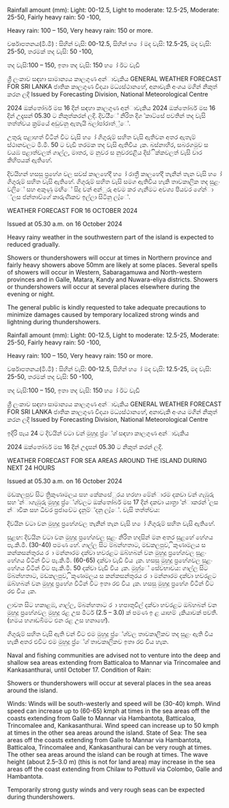 Rainfall amount (mm): Light: 00-12.5, Light to moderate: 12.5-25, Moderate: 25-50, Fairly heavy rain: 50 -100,

Heavy rain: 100 – 150, Very heavy rain: 150 or more.

වර්ෂාපතනය(මි.මී) : සිහින් වැසි: 00-12.5, සිහින් හ ෝ මද වැසි: 12.5-25, මද වැසි: 25-50, තරමක් තද වැසි: 50 -100,

තද වැසි:100 – 150, ඉතා තද වැසි: 150 හ ෝ ඊට වැඩි

ශ්‍රී ලංකාව සඳහා සාමාන්‍යය කාලගුණ අන්‍ාවැකිය GENERAL WEATHER FORECAST FOR SRI LANKA ජාතික කාලගුණ විදයා මධ්‍යස්ථානහේ, අනාවැකි අංශය මගින් නිකුත් කරන ලදි Issued by Forecasting Division, National Meteorological Centre

2024 ඔක්තෝබර් මස 16 දින්‍ සඳහා කාලගුණ අන්‍ාවැකිය 2024 ඔක්තෝබර් මස 16 දින්‍ උදෑසන්‍ 05.30 ට නිකුත්කරන්‍ ලදි. දිවයි්ේ නිරිත දිග ්කාට්සේ පවතින්‍ තද වැසි තත්ත්වය ක්‍රම්යේ අඩුවනු ඇතැයි බලා්පා්රාත්ු්ේ.

උතුරු පළාහත් විටින් විට වැසි හ ෝ ගිගුරුම් සහිත වැසි ඇතිවන අතර ඇතැම් ස්ථානවලට මි.මී. 50 ට වැඩි තරමක තද වැසි ඇතිවිය ැක. බස්නාහිර, සබරගමුව ස වයඹ පළාත්වලත් ගාල්ල, මාතර, ම නුවර ස නුවරඑළිය දිස්ික්කවලත් වැසි වාර කිහිපයක් ඇතිහේ.

දිවයිහන් හසසු ප්‍රහේශ වල සවස් කාලහේදී හ ෝ රාත්‍රී කාලහේදී තැනින් තැන වැසි හ ෝ ගිගුරුම් සහිත වැසි ඇතිහේ. ගිගුරුම් සහිත වැසි සමග ඇතිවිය හැකි තාවකාලික තද සුළං වලිේ සහ අකුණු මඟිේ සිදු වන්‍ අන්‍ුරු අවම කර ගැනීමට අවශ්‍ය පියවර ගේන්‍ා ්ලස ජන්‍තාව්ගේ කාරුණිකව ඉල්ලා සිටිනු ලැ්ේ.

WEATHER FORECAST FOR 16 OCTOBER 2024

Issued at 05.30 a.m. on 16 October 2024

Heavy rainy weather in the southwestern part of the island is expected to reduced gradually.

Showers or thundershowers will occur at times in Northern province and fairly heavy showers above 50mm are likely at some places. Several spells of showers will occur in Western, Sabaragamuwa and North-western provinces and in Galle, Matara, Kandy and Nuwara-eliya districts. Showers or thundershowers will occur at several places elsewhere during the evening or night.

The general public is kindly requested to take adequate precautions to minimize damages caused by temporary localized strong winds and lightning during thundershowers.

Rainfall amount (mm): Light: 00-12.5, Light to moderate: 12.5-25, Moderate: 25-50, Fairly heavy rain: 50 -100,

Heavy rain: 100 – 150, Very heavy rain: 150 or more.

වර්ෂාපතනය(මි.මී) : සිහින් වැසි: 00-12.5, සිහින් හ ෝ මද වැසි: 12.5-25, මද වැසි: 25-50, තරමක් තද වැසි: 50 -100,

තද වැසි:100 – 150, ඉතා තද වැසි: 150 හ ෝ ඊට වැඩි

ශ්‍රී ලංකාව සඳහා සාමාන්‍යය කාලගුණ අන්‍ාවැකිය GENERAL WEATHER FORECAST FOR SRI LANKA ජාතික කාලගුණ විදයා මධ්‍යස්ථානහේ, අනාවැකි අංශය මගින් නිකුත් කරන ලදි Issued by Forecasting Division, National Meteorological Centre

ඉදිරි පැය 24 ට දිවයින්‍ වටා වන්‍ මුහුදු ප්‍ර්ේශ්‍ සඳහා කාලගුණ අන්‍ාවැකිය

2024 ඔක්තෝබර් මස 16 දින්‍ උදෑසන්‍ 05.30 ට නිකුත් කරන්‍ ලදි.

WEATHER FORECAST FOR SEA AREAS AROUND THE ISLAND DURING NEXT 24 HOURS

Issued at 05.30 a.m. on 16 October 2024

මඩකලපුව සිට ත්‍රිකුණාමලය සහ කේකසේුරය හරහා මේන්‍ාරම දකවා වන්‍ ගැඹුරු සහ ්න්‍ාගැඹුරු මුහුදු ප්‍ර්ේශ්‍වලට ඔක්තෝබර් මස 17 දින්‍ දකවා යාත්‍රා ්න්‍ාකරන්‍ ්ලස න්‍ාවික සහ ධීවර ප්‍රජාවේට දැනුම්්දනු ලැ්ේ. වැසි තත්ත්වය:

දිවයින වටා වන මුහුදු ප්‍රහේශවල තැනින් තැන වැසි හ ෝ ගිගුරුම් සහිත වැසි ඇතිහේ.

සුළඟ: දිවයින වටා වන මුහුදු ප්‍රහේශවල සුළං නිරිත හදසින් මන අතර සුළහේ හේගය පැ.කි.මී. (30-40) පමණ හේ. ගාල්ල සිට ම්බන්හතාට, මඩකලපුව, ිකුණාමලය ස කන්කසන්තුරය ර ා මන්නාරම දක්වා හවරළට ඔබ්හබන් වන මුහුදු ප්‍රහේශවල සුළං හේගය විටින් විට පැ.කි.මී. (60-65) දක්වා වැඩි විය ැක. හසසු මුහුදු ප්‍රහේශවල සුළං හේගය විටින් විට පැ.කි.මී. 50 දක්වා වැඩි විය ැක. මුහු්ේ සේවභාවය: ගාල්ල සිට ම්බන්හතාට, මඩකලපුව, ිකුණාමලය ස කන්කසන්තුරය ර ා මන්නාරම දක්වා හවරළට ඔබ්හබන් වන මුහුදු ප්‍රහේශ විටින් විට ඉතා රළු විය ැක. හසසු මුහුදු ප්‍රහේශ විටින් විට රළු විය ැක.

ලාවත සිට හකාළඹ, ගාල්ල, ම්බන්හතාට ර ා හපාතුවිල් දක්වා හවරළට ඔබ්හබන් වන මුහුදු ප්‍රහේශවල මුහුදු රළ උස මීටර් (2.5 – 3.0) ක් පමණ ඉ ළ යාහම් ැකියාවක් පවතී. (හමය හගාඩබිමට එන රළ උස හනාහේ).

ගිගුරුම් සහිත වැසි ඇති වන්‍ විට එම මුහුදු ප්‍ර්ේශ්‍වල තාවකාලිකව තද සුළං ඇති විය හැකි අතර එවිට එම මුහුදු ප්‍ර්ේශ්‍ තාවකාලිකව ඉතා රළු විය හැක.

Naval and fishing communities are advised not to venture into the deep and shallow sea areas extending from Batticaloa to Mannar via Trincomalee and Kankasanthurai, until October 17. Condition of Rain:

Showers or thundershowers will occur at several places in the sea areas around the island.

Winds: Winds will be south-westerly and speed will be (30-40) kmph. Wind speed can increase up to (60-65) kmph at times in the sea areas off the coasts extending from Galle to Mannar via Hambantota, Batticaloa, Trincomalee and, Kankasanthurai. Wind speed can increase up to 50 kmph at times in the other sea areas around the island. State of Sea: The sea areas off the coasts extending from Galle to Mannar via Hambantota, Batticaloa, Trincomalee and, Kankasanthurai can be very rough at times. The other sea areas around the island can be rough at times. The wave height (about 2.5–3.0 m) (this is not for land area) may increase in the sea areas off the coast extending from Chilaw to Pottuvil via Colombo, Galle and Hambantota.

Temporarily strong gusty winds and very rough seas can be expected during thundershowers.